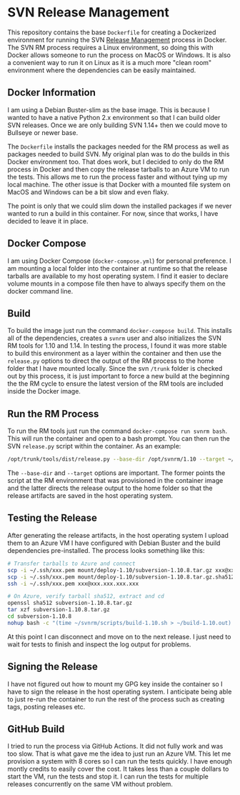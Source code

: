 # SVN Release Management

This repository contains the base `Dockerfile` for creating a Dockerized
environment for running the SVN [Release Management](https://subversion.apache.org/docs/community-guide/releasing.html#release-creating)
process in Docker. The SVN RM process requires a Linux environment, so
doing this with Docker allows someone to run the process on MacOS or Windows.
It is also a convenient way to run it on Linux as it is a much more "clean room"
environment where the dependencies can be easily maintained.

## Docker Information

I am using a Debian Buster-slim as the base image. This is because I wanted to have
a native Python 2.x environment so that I can build older SVN releases. Once
we are only building SVN 1.14+ then we could move to Bullseye or newer base.

The `Dockerfile` installs the packages needed for the RM process as well as packages
needed to build SVN. My original plan was to do the builds in this Docker environment
too. That does work, but I decided to only do the RM process in Docker and then copy
the release tarballs to an Azure VM to run the tests. This allows me to run the process
faster and without tying up my local machine. The other issue is that Docker with a
mounted file system on MacOS and Windows can be a bit slow and even flaky.

The point is only that we could slim down the installed packages if we never wanted to
run a build in this container. For now, since that works, I have decided to leave it in
place.

## Docker Compose

I am using Docker Compose (`docker-compose.yml`) for personal preference. I am mounting a
local folder into the container at runtime so that the release tarballs are available
to my host operating system. I find it easier to declare volume mounts in a compose file
then have to always specify them on the docker command line.

## Build

To build the image just run the command `docker-compose build`. This installs all of the
dependencies, creates a `svnrm` user and also initializes the SVN RM tools for 1.10 and 1.14.
In testing the process, I found it was more stable to build this environment as a layer within
the container and then use the `release.py` options to direct the output of the RM process to
the home folder that I have mounted locally. Since the svn `/trunk` folder is checked out by
this process, it is just important to force a new build at the beginning the the RM cycle to
ensure the latest version of the RM tools are included inside the Docker image.

## Run the RM Process

To run the RM tools just run the command `docker-compose run svnrm bash`. This will run the container
and open to a bash prompt. You can then run the SVN `release.py` script within the container. As an
example:

```bash
/opt/trunk/tools/dist/release.py --base-dir /opt/svnrm/1.10 --target ~/deploy-1.10  roll 1.10.8 1899349 
```

The `--base-dir` and `--target` options are important. The former points the script at the RM environment
that was provisioned in the container image and the latter directs the release output to the home folder
so that the release artifacts are saved in the host operating system.

## Testing the Release

After generating the release artifacts, in the host operating system I upload them to an Azure VM I have
configured with Debian Buster and the build dependencies pre-installed. The process looks something
like this:

```bash
# Transfer tarballs to Azure and connect
scp -i ~/.ssh/xxx.pem mount/deploy-1.10/subversion-1.10.8.tar.gz xxx@xxx.xxx.xxx.xxx:~
scp -i ~/.ssh/xxx.pem mount/deploy-1.10/subversion-1.10.8.tar.gz.sha512 xxx@xxx.xxx.xxx.xxx:~
ssh -i ~/.ssh/xxx.pem xxx@xxx.xxx.xxx.xxx

# On Azure, verify tarball sha512, extract and cd
openssl sha512 subversion-1.10.8.tar.gz
tar xzf subversion-1.10.8.tar.gz
cd subversion-1.10.8
nohup bash -c "(time ~/svnrm/scripts/build-1.10.sh > ~/build-1.10.out) &> ~/time_n_err-1.10.out" &
```

At this point I can disconnect and move on to the next release. I just need to wait for tests to
finish and inspect the log output for problems.

## Signing the Release

I have not figured out how to mount my GPG key inside the container so I have to sign the release
in the host operating system. I anticipate being able to just re-run the container to run the
rest of the process such as creating tags, posting releases etc.

## GitHub Build

I tried to run the process via GitHub Actions. It did not fully work and was too slow. That is
what gave me the idea to just run an Azure VM. This let me provision a system with 8 cores so
I can run the tests quickly. I have enough montly credits to easily cover the cost. It takes
less than a couple dollars to start the VM, run the tests and stop it. I can run the
tests for multiple releases concurrently on the same VM without problem.



